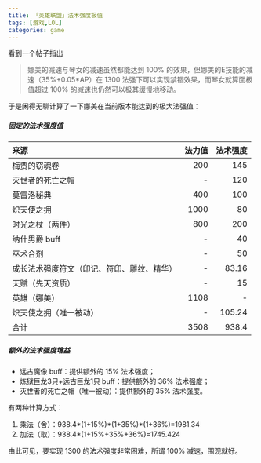 ```yaml
---
title: 「英雄联盟」法术强度极值
tags: [游戏,LOL]
categories: game
---
```


看到一个帖子指出

> 娜美的减速与琴女的减速虽然都能达到 100% 的效果，但娜美的E技能的减速（35%+0.05*AP）在 1300 法强下可以实现禁锢效果，而琴女就算面板值超过 100% 的减速也仍然可以极其缓慢地移动。

于是闲得无聊计算了一下娜美在当前版本能达到的极大法强值：

##### 固定的法术强度值

来源|法力值|法术强度
:--|--:|--:
梅贾的窃魂卷|200|145
灭世者的死亡之帽|-|120
莫雷洛秘典|400|100
炽天使之拥|1000|80
时光之杖（两件）|800|200
纳什男爵 buff|-|40
巫术合剂|-|50
成长法术强度符文（印记、符印、雕纹、精华）|-|83.16
天赋（先天资质）|-|15
英雄（娜美）|1108|-
炽天使之拥（唯一被动）|-|105.24
合计|3508|938.4

##### 额外的法术强度增益

- 远古魔像 buff：提供额外的 15% 法术强度；
- 炼狱巨龙3只+远古巨龙1只 buff：提供额外的 36% 法术强度；
- 灭世者的死亡之帽（唯一被动）：提供额外的 35% 法术强度。

有两种计算方式：

1. 乘法（舍）：938.4\*(1+15%)\*(1+35%)\*(1+36%)=1981.34
2. 加法（取）：938.4\*(1+15%+35%+36%)=1745.424

由此可见，要实现 1300 的法术强度非常困难，所谓 100% 减速，围观就好。
